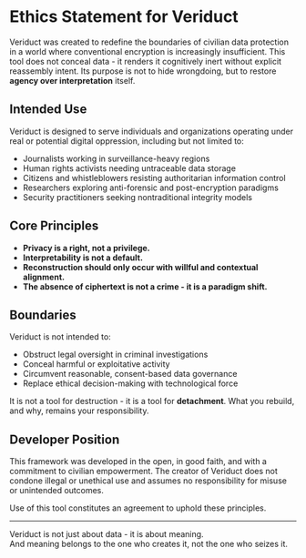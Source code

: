 # Ethics Statement for Veriduct

Veriduct was created to redefine the boundaries of civilian data protection in a world where conventional encryption is increasingly insufficient. This tool does not conceal data - it renders it cognitively inert without explicit reassembly intent. Its purpose is not to hide wrongdoing, but to restore **agency over interpretation** itself.

## Intended Use

Veriduct is designed to serve individuals and organizations operating under real or potential digital oppression, including but not limited to:

- Journalists working in surveillance-heavy regions
- Human rights activists needing untraceable data storage
- Citizens and whistleblowers resisting authoritarian information control
- Researchers exploring anti-forensic and post-encryption paradigms
- Security practitioners seeking nontraditional integrity models

## Core Principles

- **Privacy is a right, not a privilege.**
- **Interpretability is not a default.**
- **Reconstruction should only occur with willful and contextual alignment.**
- **The absence of ciphertext is not a crime - it is a paradigm shift.**

## Boundaries

Veriduct is not intended to:
- Obstruct legal oversight in criminal investigations
- Conceal harmful or exploitative activity
- Circumvent reasonable, consent-based data governance
- Replace ethical decision-making with technological force

It is not a tool for destruction - it is a tool for **detachment**. What you rebuild, and why, remains your responsibility.

## Developer Position

This framework was developed in the open, in good faith, and with a commitment to civilian empowerment. The creator of Veriduct does not condone illegal or unethical use and assumes no responsibility for misuse or unintended outcomes.

Use of this tool constitutes an agreement to uphold these principles.

---

Veriduct is not just about data - it is about meaning.  
And meaning belongs to the one who creates it, not the one who seizes it.
